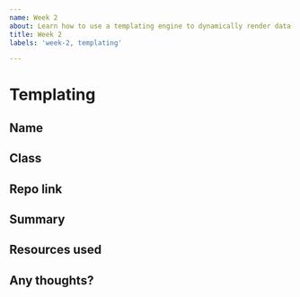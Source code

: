 ```yaml
---
name: Week 2
about: Learn how to use a templating engine to dynamically render data and create components and partials for your application
title: Week 2
labels: 'week-2, templating'

---
```


# Templating

## Name
<!-- Add your name here-->

## Class
<!-- Add your class (tech-x) here -->

## Repo link
<!-- Include a link to your repository -->

## Summary
<!-- A summary of what you did. What progress did you make? -->

## Resources used
<!-- What resources did you use? -->

## Any thoughts?
<!-- Let us know what you thought of the homework, and give us any feedback. What parts did you find difficult? -->
